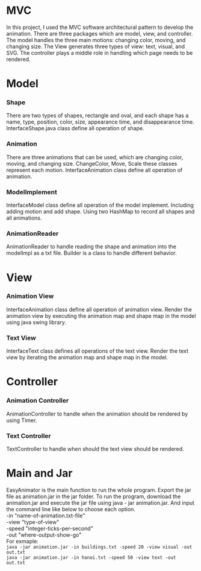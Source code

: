 # MVC
In this project, I used the MVC software architectural pattern to develop the animation.
There are three packages which are model, view, and controller. The model handles the three main motions: changing color, moving, and changing size. The View generates three types of view: text, visual, and SVG. The controller plays a middle role in handling which page needs to be rendered.

# Model
### Shape
There are two types of shapes, rectangle and oval, and each shape has a name, type, position, color, size, appearance time, and disappearance time. InterfaceShape.java class define all operation of shape.

### Animation
There are three animations that can be used, which are changing color, moving, and changing size. ChangeColor, Move, Scale these classes represent each motion. InterfaceAnimation class define all operation of animation.

### ModelImplement
InterfaceModel class define all operation of the model implement. Including adding motion and add shape. Using two HashMap to record all shapes and all animations.

### AnimationReader
AnimationReader to handle reading the shape and animation into the modelImpl as a txt file. Builder is a class to handle different behavior.


# View
### Animation View
InterfaceAnimation class define all operation of animation view. Render the animation view by executing the animation map and shape map in the model using java swing library.

### Text View
InterfaceText class defines all operations of the text view. Render the text view by iterating the animation map and shape map in the model.

# Controller
### Animation Controller
AnimationController to handle when the animation should be rendered by using Timer.

### Text Controller
TextController to handle when should the text view should be rendered.

# Main and Jar
EasyAnimator is the main function to run the whole program. Export the jar file as animation.jar in the jar folder. To run the program, download the animation.jar and execute the jar file using java - jar animation.jar. And input the command line like below to choose each option.  
-in "name-of-animation.txt-file"  
-view "type-of-view"  
-speed "integer-ticks-per-second"  
-out "where-output-show-go"  
For exmaple:  
`java -jar animation.jar -in buildings.txt -speed 20 -view visual -out out.txt`  
`java -jar animation.jar -in hanoi.txt -speed 50 -view text -out out.txt`

